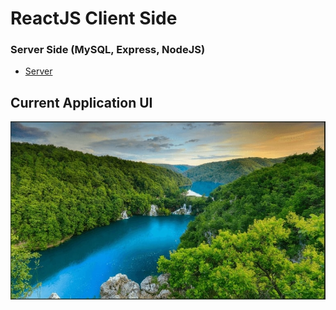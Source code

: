 # ReactJS Client Side
### Server Side (MySQL, Express, NodeJS)
 - [Server](https://github.com/kkemmere/Student-Manager-API/blob/main/READMEE.md)
 
 ## Current Application UI 
 ![React](https://github.com/kkemmere/ImageProcessing-Otsu/blob/main/images/demo.jpg)
 <br/>


